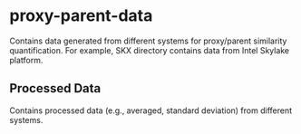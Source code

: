 # proxy-parent-data
Contains data generated from different systems for proxy/parent similarity quantification. For example, SKX directory contains data from Intel Skylake platform.
  
## Processed Data 
Contains processed data (e.g., averaged, standard deviation) from different systems.
